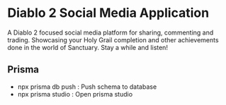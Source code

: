 # Diablo 2 Social Media Application

A Diablo 2 focused social media platform for sharing, commenting and trading. Showcasing your Holy Grail completion and other achievements done in the world of Sanctuary. Stay a while and listen!

## Prisma

- npx prisma db push : Push schema to database
- npx prisma studio : Open prisma studio
